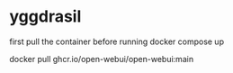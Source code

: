 # yggdrasil

first pull the container before running docker compose up

docker pull ghcr.io/open-webui/open-webui:main
